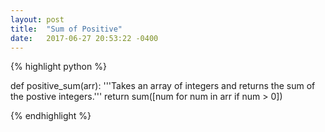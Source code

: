 ```yaml
---
layout: post
title:  "Sum of Positive"
date:   2017-06-27 20:53:22 -0400
---
```


{% highlight python %}

def positive_sum(arr):
'''Takes an array of integers and returns the sum of the postive integers.'''
    return sum([num for num in arr if num > 0])

{% endhighlight %}
